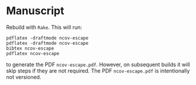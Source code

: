 # Manuscript

Rebuild with `Rake`. This will run:

```
pdflatex -draftmode ncov-escape
pdflatex -draftmode ncov-escape
bibtex ncov-escape
pdflatex ncov-escape
```

to generate the PDF `ncov-escape.pdf`. However, on subsequent builds it will skip steps if they are not required.
The PDF `ncov-escape.pdf` is intentionally not versioned.
